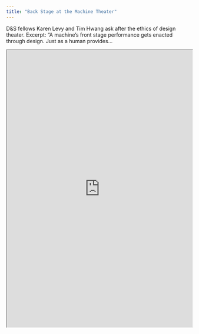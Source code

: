 ```yaml
---
title: "Back Stage at the Machine Theater"
---
```


D&S fellows Karen Levy and Tim Hwang ask after the ethics of design theater. Excerpt: “A machine’s front stage performance gets enacted through design. Just as a human provides...

<iframe height="750" width="100%" src="https://ewelton.github.io/ktest/wiki.html#Back%20Stage%20at%20the%20Machine%20Theater"></iframe>

